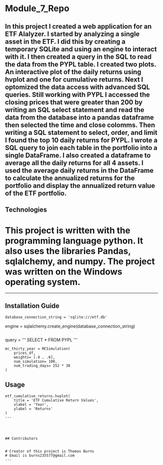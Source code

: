 # Module_7_Repo
In this project I created a web application for an ETF Alalyzer. I started by analyzing a single asset in the ETF. I did this by creating a temporary SQLite and using an engine to interact with it. I then created a query in the SQL to read the data from the PYPL table. I created two plots. An interactive plot of the daily returns using hvplot and one for cumulative returns. Next I optomized the data access with advanced SQL queries. Still working with PYPL I accessed the closing prices that were greater than 200 by writing an SQL select statement and read the data from the database into a pandas dataframe then selected the time and close colomms. Then writing a SQL statement to select, order, and limit I found the top 10 daily returns for PYPL. I wrote a SQL query to join each table in the portfolio into a single DataFrame. I also created a dataframe to average all the daily returns for all 4 assets. I used the average daily returns in the DataFrame to calculate the annualized returns for the portfolio and display the annualized return value of the ETF portfolio. 
---

## Technologies

# This project is written with the programming language python. It also uses the libraries Pandas, sqlalchemy, and numpy. The project was written on the Windows operating system.
---

## Installation Guide

```
database_connection_string = 'sqlite:///etf.db'

```
engine = sqlalchemy.create_engine(database_connection_string)
```

```
query = '''
SELECT * FROM PYPL
'''
```
mc_thirty_year = MCSimulation(
    prices_df,
    weights= [.4 , .6],
    num_simulation= 100,
    num_trading_days= 252 * 30
)
```


## Usage

```
etf_cumulative_returns.hvplot(
    title = 'ETF Cumulative Return Values',
    xlabel = 'Year',
    ylabel = 'Returns'
)
---




## Contributors


# Creator of this project is Thomas Burns
# Email is burns235577@gmail.com
---